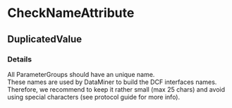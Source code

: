 ﻿---  
uid: Validator_16_3_6  
---

# CheckNameAttribute

## DuplicatedValue

### Details

All ParameterGroups should have an unique name.  
These names are used by DataMiner to build the DCF interfaces names. Therefore, we recommend to keep it rather small (max 25 chars) and avoid using special characters (see protocol guide for more info).
